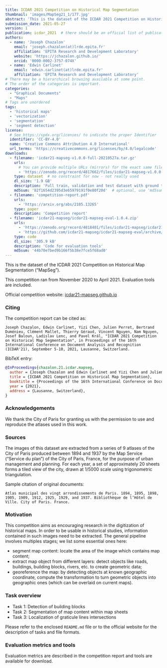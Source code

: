 ```yaml
---
title: ICDAR 2021 Competition on Historical Map Segmentation
thumbnail: 'images/MapSeg21_1/177.jpg'
abstract: 'This is the dataset of the ICDAR 2021 Competition on Historical Map Segmentation (“MapSeg”).'
submission_date: 2021-05-27
version: 1
publication: icdar_2021  # there should be an official list of publication ids
authors: 
  - name: 'Joseph Chazalon'
    email: 'joseph.chazalon(at)lrde.epita.fr'
    affiliation: 'EPITA Research and Development Laboratory'
    website: 'https://jchazalon.github.io/'
    orcid: '0000-0002-3757-074X'
  - name: 'Edwin Carlinet'
    email: 'edwin.carlinet(at)lrde.epita.fr'
    affiliation: 'EPITA Research and Development Laboratory'
# There may be a hierarchical browsing available at some point.
# The order of the categories is important.
categories:
  - "Graphical Documents"
  - "Maps"
# Tags are unordered
tags:
  - 'historical maps'
  - 'vectorization'
  - 'segmentation'
  - 'segment detection'
license: 
  # See https://spdx.org/licenses/ to indicate the proper Identifier
  identifier: 'CC-BY-4.0'
  name: 'Creative Commons Attribution 4.0 International'
  url_terms: 'https://creativecommons.org/licenses/by/4.0/legalcode'
downloads:
  - filename: 'icdar21-mapseg-v1.0.0-full-20210527a.tar.gz'
    urls: 
      # You can provide multiple URLs (mirrors) for the exact same file
      - 'https://zenodo.org/record/4817662/files/icdar21-mapseg-v1.0.0-full-20210527a.tar.gz?download=1'
    type: dataset  # no constraint for now - not really used
    dl_size: '1.9 GB'
    description: 'Full train, validation and test dataset with ground truth'
    md5sum: '82f1654d2395d3e65979191f0e80f20d'  # optional, use 'md5sum $file' to generate
  - filename: 'competition-report.pdf'
    urls: 
      - 'https://arxiv.org/abs/2105.13265'
    type: paper
    description: 'Competition report'
  - filename: 'icdar21-mapseg/icdar21-mapseg-eval-1.0.4.zip'
    urls: 
      - 'https://zenodo.org/record/4818401/files/icdar21-mapseg/icdar21-mapseg-eval-1.0.4.zip?download=1'
      - 'https://github.com/icdar21-mapseg/icdar21-mapseg-eval/archive/refs/tags/1.0.4.zip'
    type: code
    dl_size: '305.9 kB'
    description: 'Code for evaluation tools'
    md5sum: '44b70e7bed9b166f5b38e7fce5f68ad0'
---
```


This is the dataset of the ICDAR 2021 Competition on Historical Map Segmentation (“MapSeg”).

This competition ran from November 2020 to April 2021.
Evaluation tools are included.

Official competition website: [icdar21-mapseg.github.io](https://icdar21-mapseg.github.io/)

### Citing
The competition report can be cited as:

```
Joseph Chazalon, Edwin Carlinet, Yizi Chen, Julien Perret, Bertrand Duménieu, Clément Mallet, Thierry Géraud, Vincent Nguyen, Nam Nguyen, Josef Baloun, Ladislav Lenc, and Pavel Král, "ICDAR 2021 Competition on Historical Map Segmentation", in Proceedings of the 16th International Conference on Document Analysis and Recognition (ICDAR'21), September 5-10, 2021, Lausanne, Switzerland.
```

BibTeX entry:

```bibtex
@InProceedings{chazalon.21.icdar.mapseg,
  author = {Joseph Chazalon and Edwin Carlinet and Yizi Chen and Julien Perret and Bertrand Duménieu and Clément Mallet and Thierry Géraud and Vincent Nguyen and Nam Nguyen and Josef Baloun and Ladislav Lenc and and Pavel Král},
  title = {ICDAR 2021 Competition on Historical Map Segmentation},
  booktitle = {Proceedings of the 16th International Conference on Document Analysis and Recognition (ICDAR'21)},
  year = {2021},
  address = {Lausanne, Switzerland}, 
}
```

### Acknowledgements
We thank the City of Paris for granting us with the permission to use and reproduce the atlases used in this work.


### Sources
The images of this dataset are extracted from a series of 9 atlases of the City of Paris produced between 1894 and 1937 by the Map Service (“Service du plan”) of the City of Paris, France, for the purpose of urban management and planning. For each year, a set of approximately 20 sheets forms a tiled view of the city, drawn at 1/5000 scale using trigonometric triangulation.

Sample citation of original documents:

```
Atlas municipal des vingt arrondissements de Paris. 1894, 1895, 1898, 1905, 1909, 1912, 1925, 1929, and 1937. Bibliothèque de l’Hôtel de Ville. City of Paris. France.
```


### Motivation

This competition aims as encouraging research in the digitization of historical maps. In order to be usable in historical studies, information contained in such images need to be extracted. The general pipeline involves multiples stages; we list some essential ones here:

- segment map content: locate the area of the image which contains map content;
- extract map object from different layers: detect objects like roads, buildings, building blocks, rivers, etc. to create geometric data;
- georeference the map: by detecting objects at known geographic coordinate, compute the transformation to turn geometric objects into geographic ones (which can be overlaid on current maps).

### Task overview

- Task 1: Detection of building blocks
- Task 2: Segmentation of map content within map sheets
- Task 3: Localization of graticule lines intersections

Please refer to the enclosed `README.md` file or to the official website for the description of tasks and file formats.

### Evaluation metrics and tools

Evaluation metrics are described in the competition report and tools are available for download.
